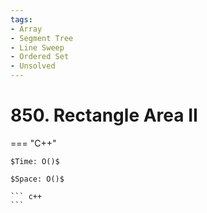 ```yaml
---
tags:
- Array
- Segment Tree
- Line Sweep
- Ordered Set
- Unsolved
---
```



# 850. Rectangle Area II

=== "C++"

    $Time: O()$

    $Space: O()$

    ``` c++
    ```